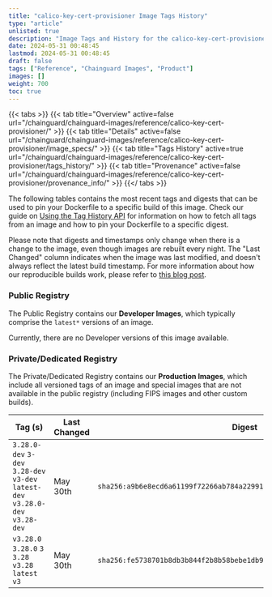 ```yaml
---
title: "calico-key-cert-provisioner Image Tags History"
type: "article"
unlisted: true
description: "Image Tags and History for the calico-key-cert-provisioner Chainguard Image"
date: 2024-05-31 00:48:45
lastmod: 2024-05-31 00:48:45
draft: false
tags: ["Reference", "Chainguard Images", "Product"]
images: []
weight: 700
toc: true
---
```


{{< tabs >}}
{{< tab title="Overview" active=false url="/chainguard/chainguard-images/reference/calico-key-cert-provisioner/" >}}
{{< tab title="Details" active=false url="/chainguard/chainguard-images/reference/calico-key-cert-provisioner/image_specs/" >}}
{{< tab title="Tags History" active=true url="/chainguard/chainguard-images/reference/calico-key-cert-provisioner/tags_history/" >}}
{{< tab title="Provenance" active=false url="/chainguard/chainguard-images/reference/calico-key-cert-provisioner/provenance_info/" >}}
{{</ tabs >}}

The following tables contains the most recent tags and digests that can be used to pin your Dockerfile to a specific build of this image. Check our guide on [Using the Tag History API](/chainguard/chainguard-images/using-the-tag-history-api/) for information on how to fetch all tags from an image and how to pin your Dockerfile to a specific digest.

Please note that digests and timestamps only change when there is a change to the image, even though images are rebuilt every night. The "Last Changed" column indicates when the image was last modified, and doesn't always reflect the latest build timestamp. For more information about how our reproducible builds work, please refer to [this blog post](https://www.chainguard.dev/unchained/reproducing-chainguards-reproducible-image-builds).

### Public Registry
The Public Registry contains our **Developer Images**, which typically comprise the `latest*` versions of an image.

Currently, there are no Developer versions of this image available.

### Private/Dedicated Registry
The Private/Dedicated Registry contains our **Production Images**, which include all versioned tags of an image and special images that are not available in the public registry (including FIPS images and other custom builds).

| Tag (s)                                                                          | Last Changed | Digest                                                                    |
|----------------------------------------------------------------------------------|--------------|---------------------------------------------------------------------------|
|  `3.28.0-dev` `3-dev` `3.28-dev` `v3-dev` `latest-dev` `v3.28.0-dev` `v3.28-dev` | May 30th     | `sha256:a9b6e8ecd6a61199f72266ab784a229915abb4e8ff9f1141a27b146b3a015f37` |
|  `v3.28.0` `3.28.0` `3` `3.28` `v3.28` `latest` `v3`                             | May 30th     | `sha256:fe5738701b8db3b844f2b8b58bebe1db9ecd520dfe0175f607258733c00e8379` |

